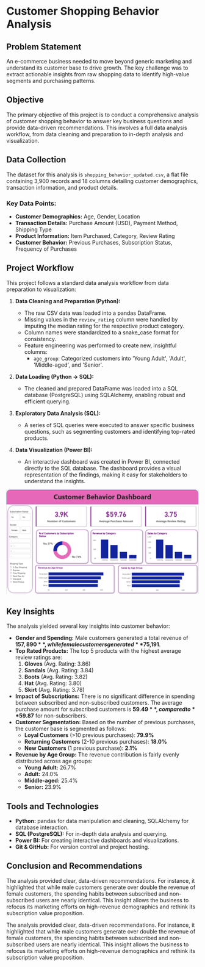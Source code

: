 # Customer Shopping Behavior Analysis

## Problem Statement
An e-commerce business needed to move beyond generic marketing and understand its customer base to drive growth. The key challenge was to extract actionable insights from raw shopping data to identify high-value segments and purchasing patterns.

## Objective
The primary objective of this project is to conduct a comprehensive analysis of customer shopping behavior to answer key business questions and provide data-driven recommendations. This involves a full data analysis workflow, from data cleaning and preparation to in-depth analysis and visualization.

## Data Collection
The dataset for this analysis is `shopping_behavior_updated.csv`, a flat file containing 3,900 records and 18 columns detailing customer demographics, transaction information, and product details.

### Key Data Points:
*   **Customer Demographics:** Age, Gender, Location
*   **Transaction Details:** Purchase Amount (USD), Payment Method, Shipping Type
*   **Product Information:** Item Purchased, Category, Review Rating
*   **Customer Behavior:** Previous Purchases, Subscription Status, Frequency of Purchases

## Project Workflow

This project follows a standard data analysis workflow from data preparation to visualization:

1.  **Data Cleaning and Preparation (Python):**
    *   The raw CSV data was loaded into a pandas DataFrame.
    *   Missing values in the `review_rating` column were handled by imputing the median rating for the respective product category.
    *   Column names were standardized to a snake_case format for consistency.
    *   Feature engineering was performed to create new, insightful columns:
        *   `age_group`: Categorized customers into 'Young Adult', 'Adult', 'Middle-aged', and 'Senior'.

2.  **Data Loading (Python -> SQL):**
    *   The cleaned and prepared DataFrame was loaded into a SQL database (PostgreSQL) using SQLAlchemy, enabling robust and efficient querying.

3.  **Exploratory Data Analysis (SQL):**
    *   A series of SQL queries were executed to answer specific business questions, such as segmenting customers and identifying top-rated products.

4.  **Data Visualization (Power BI):**
    *   An interactive dashboard was created in Power BI, connected directly to the SQL database. The dashboard provides a visual representation of the findings, making it easy for stakeholders to understand the insights.

<p align="center">
  <img src="customer_dashboard.png" width="700" alt="Customer Analysis Dashboard">
</p>

## Key Insights

The analysis yielded several key insights into customer behavior:

*   **Gender and Spending:** Male customers generated a total revenue of **$157,890**, while female customers generated **$75,191**.
*   **Top Rated Products:** The top 5 products with the highest average review ratings are:
    1.  **Gloves** (Avg. Rating: 3.86)
    2.  **Sandals** (Avg. Rating: 3.84)
    3.  **Boots** (Avg. Rating: 3.82)
    4.  **Hat** (Avg. Rating: 3.80)
    5.  **Skirt** (Avg. Rating: 3.78)
*   **Impact of Subscriptions:** There is no significant difference in spending between subscribed and non-subscribed customers. The average purchase amount for subscribed customers is **$59.49**, compared to **$59.87** for non-subscribers.
*   **Customer Segmentation:** Based on the number of previous purchases, the customer base is segmented as follows:
    *   **Loyal Customers** (>10 previous purchases): **79.9%**
    *   **Returning Customers** (2-10 previous purchases): **18.0%**
    *   **New Customers** (1 previous purchase): **2.1%**
*   **Revenue by Age Group:** The revenue contribution is fairly evenly distributed across age groups:
    *   **Young Adult:** 26.7%
    *   **Adult:** 24.0%
    *   **Middle-aged:** 25.4%
    *   **Senior:** 23.9%

## Tools and Technologies
*   **Python:** pandas for data manipulation and cleaning, SQLAlchemy for database interaction.
*   **SQL (PostgreSQL):** For in-depth data analysis and querying.
*   **Power BI:** For creating interactive dashboards and visualizations.
*   **Git & GitHub:** For version control and project hosting.

## Conclusion and Recommendations

The analysis provided clear, data-driven recommendations. For instance, it highlighted that while male customers generate over double the revenue of female customers, the spending habits between subscribed and non-subscribed users are nearly identical. This insight allows the business to refocus its marketing efforts on high-revenue demographics and rethink its subscription value proposition.

The analysis provided clear, data-driven recommendations. For instance, it highlighted that while male customers generate over double the revenue of female customers, the spending habits between subscribed and non-subscribed users are nearly identical. This insight allows the business to refocus its marketing efforts on high-revenue demographics and rethink its subscription value proposition.
